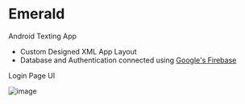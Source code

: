 # Emerald
 Android Texting App
- Custom Designed XML App Layout 
- Database and Authentication connected using [Google's Firebase](https://firebase.google.com/)

 Login Page UI

![image](https://github.com/BoostedBanobro/Emerald/assets/72575802/f7b1f009-7c8a-4c20-a649-dd57818674ce)

